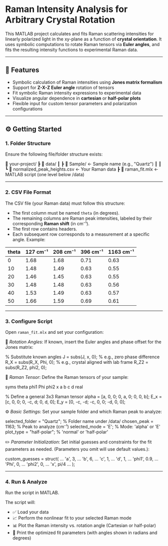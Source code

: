 # Raman Intensity Analysis for Arbitrary Crystal Rotation

This MATLAB project calculates and fits Raman scattering intensities for linearly polarized light in the xy-plane as a function of **crystal orientation**. It uses symbolic computations to rotate Raman tensors via **Euler angles**, and fits the resulting intensity functions to experimental Raman data.

---

## 🧪 Features

- Symbolic calculation of Raman intensities using **Jones matrix formalism**
- Support for **Z-X-Z Euler angle** rotation of tensors
- Fit symbolic Raman intensity expressions to experimental data
- Visualize angular dependence in **cartesian** or **half-polar plots**
- Flexible input for custom tensor parameters and polarization configurations

---

## ⚙️ Getting Started

### 1. Folder Structure

Ensure the following file/folder structure exists:

📂 your-project/
┣ 📂 data/
┃ ┣ 📂 Sample/                         ← Sample name (e.g., "Quartz")
┃ ┃ ┗ 📄 normalized_peak_heights.csv   ← Your Raman data
┣ 📄 raman_fit.mlx                     ← MATLAB script (one level below /data)

---

### 2. CSV File Format

The CSV file (your Raman data) must follow this structure:

- The first column must be named `theta` (in degrees).
- The remaining columns are Raman peak intensities, labeled by their corresponding **Raman shift** (in cm⁻¹).
- The first row contains headers.
- Each subsequent row corresponds to a measurement at a specific angle.
Example:

| theta | 127 cm⁻¹ | 208 cm⁻¹ | 396 cm⁻¹ | 1163 cm⁻¹ |
|-------|----------|----------|----------|-----------|
| 0     | 1.68     | 1.68     | 0.71     | 0.63      |
| 10    | 1.48     | 1.49     | 0.63     | 0.55      |
| 20    | 1.46     | 1.45     | 0.63     | 0.55      |
| 30    | 1.48     | 1.48     | 0.63     | 0.56      |
| 40    | 1.53     | 1.49     | 0.63     | 0.57      |
| 50    | 1.66     | 1.59     | 0.69     | 0.61      |


---

### 3. Configure Script

Open `raman_fit.mlx` and set your configuration:

🧭 *Rotation Angles*: If known, insert the Euler angles and phase offset for the Jones matrix:

% Substitute known angles
J = subs(J, x, 0);       % e.g., zero phase difference
R_X = subs(R_X, Phi, 0); % e.g., crystal aligned with lab frame
R_Z2 = subs(R_Z2, phi2, 0);

🧪 *Raman Tensor*: Define the Raman tensors of your sample:

syms theta phi1 Phi phi2 x a b c d real

% Define a general 3x3 Raman tensor
alpha = [a, 0, 0; 0, a, 0; 0, 0, b];
E_x = [c, 0, 0; 0, -c, d; 0, d, 0];
E_y = [0, -c, -d; -c, 0, 0; -d, 0, 0];

⚙️ *Basic Settings*: Set your sample folder and which Raman peak to analyze:

selected_folder = "Quartz";        % Folder name under /data/
chosen_peak = 1163;                % Peak to analyze (cm⁻¹)
selected_mode = 'E';               % Mode: 'alpha' or 'E'
plot_type = "half-polar";          % 'normal' or 'half-polar'

✏️ *Parameter Initialization*: Set initial guesses and constraints for the fit parameters as needed.
(Parameters you omit will use default values.):

custom_guesses = struct( ...
    'a', 3, ...
    'b', 6, ...
    'c', 1, ...
    'd', 1, ...
    'phi1', 0.9, ...
    'Phi', 0, ...
    'phi2', 0, ...
    'x', pi/4 ...
);

---

### 4. Run & Analyze

Run the script in MATLAB.

The script will:

- ✅ Load your data  
- 📈 Perform the nonlinear fit to your selected Raman mode  
- 📊 Plot the Raman intensity vs. rotation angle (Cartesian or half-polar)  
- 🧾 Print the optimized fit parameters (with angles shown in radians and degrees)  


